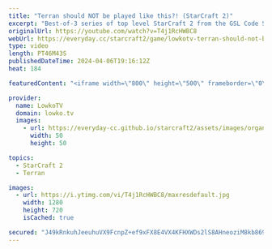 ```yaml
---
title: "Terran should NOT be played like this?! (StarCraft 2)"
excerpt: "Best-of-3 series of top level StarCraft 2 from the GSL Code S between herO and ByuN. Normally ByuN is known for his amazing micro, but in this series it seems that herO catches him off guard repeatedly.  Support my work: https://patreon.com/lowkotv  Lowko merch: https://lowko.shop Tech setup: https://lowko.tv/setup"
originalUrl: https://youtube.com/watch?v=T4j1RcHWBC8
webUrl: https://everyday.cc/starcraft2/game/lowkotv-terran-should-not-be-played-like-this-starcraft-2/
type: video
length: PT46M43S
publishedDateTime: 2024-04-06T19:16:12Z
heat: 184

featuredContent: "<iframe width=\"800\" height=\"500\" frameborder=\"0\" src=\"https://www.youtube.com/embed/T4j1RcHWBC8\" allow=\"accelerometer; autoplay; encrypted-media; gyroscope; picture-in-picture\" allowfullscreen></iframe>"

provider:
  name: LowkoTV
  domain: lowko.tv
  images:
    - url: https://everyday-cc.github.io/starcraft2/assets/images/organizations/lowko.tv-50x50.jpg
      width: 50
      height: 50

topics:
  - StarCraft 2
  - Terran

images:
  - url: https://i.ytimg.com/vi/T4j1RcHWBC8/maxresdefault.jpg
    width: 1280
    height: 720
    isCached: true

secured: "J49kRnkuhJeeuhuVX9FcnpZ+ef9xFX8E4VX4KFHXWDs2lS8AHneoziM8kb869ua7kjrIXxxefs7RlCbECEU4WpFlbjn5l6VVP1At0VVzWTDMWzSrBgOkYh9AAnrdSeI8QgQZup8+1AuNhDXXHP+/WJZzi5bKfucU8yAfDsovemyNT8b1XqOEtKBoxDqNADJ+XGy8oGwyTIKoOoyPG8UpbrfBjHN4vHw7w8YNRLgLfxq42+ETqJHODlZhiudKjI7oNsQ5ZnGooHELVdwAxXApvoKOkAcm9hCmKojRtYrsLRNKyGcCnLAfvZcd3FcOytHpoqjDUsbejnxG4wH898gXZ1keTF/rXLBorqGppguI7UrwhXnJ74FHpx077NdebnMPSwMuDqQJbUW3bIYPJdG3OiYrXYIlfGPhYpVnyCnwC6A=;2zXxcvbq7WJ/H6dwMktzsQ=="
---
```


